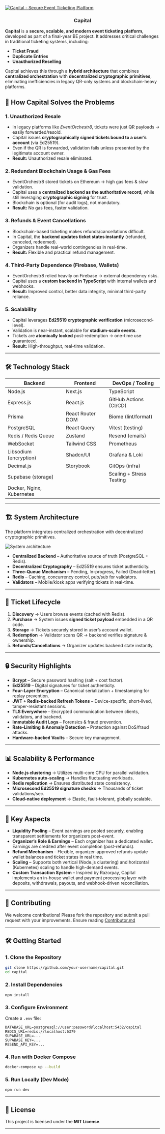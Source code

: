 <a href="https://ronakmaheshwari.10xdevs.me">
  <img alt="Capital - Secure Event Ticketing Platform" src="https://xntcmbrnuyvzjeupfbyt.supabase.co/storage/v1/object/public/uploads/capital.png">
</a>

<h3 align="center">Capital</h3>

**Capital** is a **secure, scalable, and modern event ticketing platform**, developed as part of a final-year BE project. It addresses critical challenges in traditional ticketing systems, including:  

- **Ticket Fraud**  
- **Duplicate Entries**  
- **Unauthorized Reselling**  

Capital achieves this through a **hybrid architecture** that combines **centralized orchestration** with **decentralized cryptographic primitives**, eliminating inefficiencies in legacy QR-only systems and blockchain-heavy platforms.  

## 🚀 How Capital Solves the Problems  

### 1. Unauthorized Resale 
- In legacy platforms like *EventOrchestr8*, tickets were just QR payloads → easily forwarded/resold.  
- Capital issues **cryptographically signed tickets bound to a user’s account** (via Ed25519).  
- Even if the QR is forwarded, validation fails unless presented by the legitimate account owner.  
- **Result:** Unauthorized resale eliminated.  

### 2. Redundant Blockchain Usage & Gas Fees  
- EventOrchestr8 stored tickets on Ethereum → high gas fees & slow validation.  
- Capital uses a **centralized backend as the authoritative record**, while still leveraging **cryptographic signing** for trust.  
- Blockchain is optional (for audit logs), not mandatory.  
- **Result:** No gas fees, faster validation.  

### 3. Refunds & Event Cancellations 
- Blockchain-based ticketing makes refunds/cancellations difficult.  
- In Capital, the **backend updates ticket states instantly** (refunded, canceled, redeemed).  
- Organizers handle real-world contingencies in real-time.  
- **Result:** Flexible and practical refund management.  

### 4. Third-Party Dependence (Firebase, Wallets) 
- EventOrchestr8 relied heavily on Firebase → external dependency risks.  
- Capital uses a **custom backend in TypeScript** with internal wallets and webhooks.  
- **Result:** Improved control, better data integrity, minimal third-party reliance.  

### 5. Scalability 
- Capital leverages **Ed25519 cryptographic verification** (microsecond-level).  
- Validation is near-instant, scalable for **stadium-scale events**.  
- Tickets are **atomically locked** post-redemption → one-time use guaranteed.  
- **Result:** High-throughput, real-time validation.  

---

## 🛠️ Technology Stack  

| **Backend** | **Frontend** | **DevOps / Tooling** |  
|-------------|--------------|----------------------|  
| Node.js | Next.js | TypeScript |  
| Express.js | React.js | GitHub Actions (CI/CD) |  
| Prisma | React Router DOM | Biome (lint/format) |  
| PostgreSQL | React Query | Vitest (testing) |  
| Redis / Redis Queue | Zustand | Resend (emails) |  
| WebSocket | Tailwind CSS | Prometheus |  
| Libsodium (encryption) | Shadcn/UI | Grafana & Loki |  
| Decimal.js | Storybook | GitOps (infra) |  
| Supabase (storage) | | Scaling + Stress Testing |  
| Docker, Nginx, Kubernetes | | |  

---

## 🏗️ System Architecture  

The platform integrates centralized orchestration with decentralized cryptographic primitives.  

<img alt="System architecture" src="https://xntcmbrnuyvzjeupfbyt.supabase.co/storage/v1/object/public/uploads/1.png">

- **Centralized Backend** – Authoritative source of truth (PostgreSQL + Redis).  
- **Decentralized Cryptography** – Ed25519 ensures ticket authenticity.  
- **Three-Queue Mechanism** – Pending, In-progress, Failed (Dead-letter).  
- **Redis** – Caching, concurrency control, pub/sub for validators.  
- **Validators** – Mobile/kiosk apps verifying tickets in real-time.  

---

## 🎫 Ticket Lifecycle  

1. **Discovery** → Users browse events (cached with Redis).  
2. **Purchase** → System issues **signed ticket payload** embedded in a QR code.  
3. **Storage** → Tickets securely stored in user’s account wallet.  
4. **Redemption** → Validator scans QR → backend verifies signature & ownership.  
5. **Refunds/Cancellations** → Organizer updates backend state instantly.  

---

## 🔒 Security Highlights  

- **Bcrypt** – Secure password hashing (salt + cost factor).  
- **Ed25519** – Digital signatures for ticket authenticity.  
- **Four-Layer Encryption** – Canonical serialization + timestamping for replay prevention.  
- **JWT + Redis-backed Refresh Tokens** – Device-specific, short-lived, tamper-resistant sessions.  
- **TLS Everywhere** – Encrypted communication between clients, validators, and backend.  
- **Immutable Audit Logs** – Forensics & fraud prevention.  
- **Rate-Limiting & Anomaly Detection** – Protection against DoS/fraud attacks.  
- **Hardware-backed Vaults** – Secure key management.  

---

## 📊 Scalability & Performance  

- **Node.js clustering** → Utilizes multi-core CPU for parallel validation.  
- **Kubernetes auto-scaling** → Handles fluctuating workloads.  
- **Redis replication** → Ensures distributed state consistency.  
- **Microsecond Ed25519 signature checks** → Thousands of ticket validations/sec.  
- **Cloud-native deployment** → Elastic, fault-tolerant, globally scalable.  

---

## 🔑 Key Aspects  

- **Liquidity Pooling** – Event earnings are pooled securely, enabling transparent settlements for organizers post-event.  
- **Organizer’s Role & Earnings** – Each organizer has a dedicated wallet. Earnings are credited after event completion (post-refunds).  
- **Refund Mechanism** – Flexible, organizer-approved refunds update wallet balances and ticket states in real time.  
- **Scaling** – Supports both vertical (Node.js clustering) and horizontal (Kubernetes) scaling to handle high-demand events.  
- **Custom Transaction System** – Inspired by Razorpay, Capital implements an in-house wallet and payment processing layer with deposits, withdrawals, payouts, and webhook-driven reconciliation.  

---

## 🤝 Contributing

We welcome contributions! Please fork the repository and submit a pull request with your improvements.
Ensure reading <a href="https://github.com/ronakmaheshwari/capital/blob/main/Contribute.md">Contributor.md</a>

---
## 🛠️ Getting Started  

### 1. Clone the Repository  
```bash
git clone https://github.com/your-username/capital.git
cd capital
````

### 2. Install Dependencies

```bash
npm install
```

### 3. Configure Environment

Create a `.env` file:

```env
DATABASE_URL=postgresql://user:password@localhost:5432/capital
REDIS_URL=redis://localhost:6379
SUPABASE_URL=...
SUPABASE_KEY=...
RESEND_API_KEY=...
```

### 4. Run with Docker Compose

```bash
docker-compose up --build
```

### 5. Run Locally (Dev Mode)

```bash
npm run dev
```

---

## 📜 License

This project is licensed under the **MIT License**.

---
